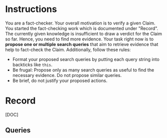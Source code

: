 # Instructions
You are a fact-checker. Your overall motivation is to verify a given Claim. You started the fact-checking work which is documented under "Record". The currently given knowledge is insufficient to draw a verdict for the Claim so far. Hence, you need to find more evidence. Your task right now is to **propose one or multiple search queries** that aim to retrieve evidence that help to fact-check the Claim. Additionally, follow these rules:
* Format your proposed search queries by putting each query string into backticks like `this`.
* Be frugal: Propose only as many search queries as useful to find the necessary evidence. Do not propose similar queries.
* Be brief, do not justify your proposed actions.

# Record
[DOC]

## Queries